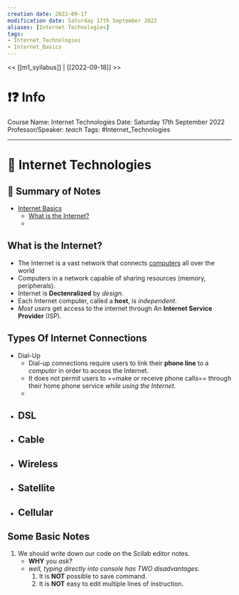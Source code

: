 ```yaml
---
creation date: 2022-09-17
modification date: Saturday 17th September 2022
aliases: [Internet Technologies] 
tags: 
- Internet_Technologies
- Internet_Basics
---
```


<< [[m1_syllabus]] | [[2022-09-18]] >>

# ❗❓ Info
Course Name: Internet Technologies
Date: Saturday 17th September 2022
Professor/Speaker: *teach*
Tags: #Internet_Technologies 

---
# 📑 Internet Technologies

## 📃 Summary of Notes
- [Internet Basics](#)
	- [What is the Internet?](#what_is_the_internet)
	- [](#)


## **What is the Internet?**
- The Internet is a vast network that connects [computers](Side_Notes/computer) all over the world
- Computers in a network capable of sharing resources (memory, peripherals).
- Internet is **Dectenralized** by *design*.
- Each Internet computer, called a **host**, is *independent*.
- *Most users* get access to the internet through An **Internet Service Provider** (ISP). 

## **Types Of Internet Connections**
- Dial-Up
	- Dial-up connections require users to link their **phone line** to a *computer* in order to access the Internet.
	- It does not permit users to ==make or receive phone calls== through their home phone service *while using the Internet*.
	- 
- DSL
	- 
- Cable
	- 
- Wireless
	- 
- Satellite
	- 
- Cellular
	- 


## Some Basic Notes
1. We should write down our code on the Scilab editor notes.
	- **WHY** you *ask*?
	- *well, typing directly into console has TWO disadvantages.*
		1. It is **NOT** possible to save command.
		2. It is **NOT** easy to edit multiple lines of instruction.

